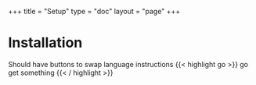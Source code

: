+++
title = "Setup"
type = "doc"
layout = "page"
+++


Installation
===

Should have buttons to swap language instructions
{{< highlight go >}}
go get something
{{< / highlight >}}
